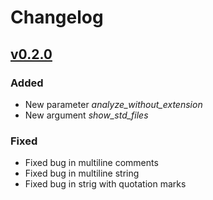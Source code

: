 # Changelog

## [v0.2.0](docs/versions/VERSION_0.2.0.md)

### Added

* New parameter *analyze_without_extension*
* New argument *show_std_files*

### Fixed

* Fixed bug in multiline comments
* Fixed bug in multiline string
* Fixed bug in strig with quotation marks

